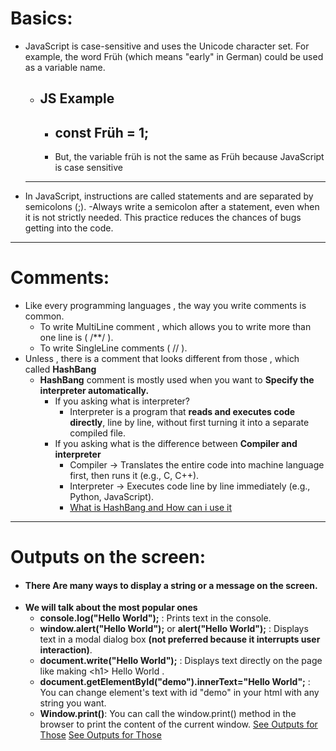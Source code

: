 # Basics:
  - JavaScript is case-sensitive and uses the Unicode character set. For example, the word Früh (which means "early" in German) could be used as a variable name.
      - ## JS Example
        - ## const Früh = 1;
        - But, the variable früh is not the same as Früh because JavaScript is case sensitive
      ---
  - In JavaScript, instructions are called statements and are separated by semicolons (;).
      -Always write a semicolon after a statement, even when it is not strictly needed. This practice reduces the chances of bugs getting into the code.
--- 
# Comments: 
  - Like every programming languages , the way you write comments is common.
      - To write MultiLine comment , which allows you to write more than one line is ( /**/ ).
      - To write SingleLine comments ( // ).
  - Unless , there is a comment that looks different from those , which called **HashBang** 
      - **HashBang** comment is mostly used when you want to **Specify the interpreter automatically.**
          - If you asking what is interpreter?
              - Interpreter is a program that **reads and executes code directly**, line by line, without first turning it into a separate compiled file.
          - If you asking what is the difference between **Compiler and interpreter**
              - Compiler → Translates the entire code into machine language first, then runs it (e.g., C, C++).
              - Interpreter → Executes code line by line immediately (e.g., Python, JavaScript).
              - [What is HashBang and How can i use it](https://developer.mozilla.org/en-US/docs/Web/JavaScript/Reference/Lexical_grammar#hashbang_comments)
  --- 
  # Outputs on the screen:
 - #### There Are many ways to display a string or a message on the screen.
  - **We will talk about the most popular ones**
    -  **console.log("Hello World");** : Prints text in the console.
    -  **window.alert("Hello World");** or **alert("Hello World");** : Displays text in a modal dialog box **(not preferred because it interrupts user interaction)**. 
    -  **document.write("Hello World");** : Displays text directly on the page like making \<h1> Hello World </h1>.
    -  **document.getElementById("demo").innerText="Hello World";** : You can change element's text with id "demo" in your html with any string you want.
    -  **Window.print()**: You can call the window.print() method in the browser to print the content of the current window.
  [See Outputs for Those](https://www.w3schools.com/js/js_output.asp)
  [See Outputs for Those](https://youtu.be/FYRypqj4Epw?si=5R0EyJJK0GQXEvYH)
    
        

